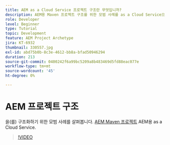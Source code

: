 ```yaml
---
title: AEM as a Cloud Service 프로젝트 구조란 무엇입니까?
description: AEM용 Maven 프로젝트 구조를 위한 모범 사례를 as a Cloud Service으로 살펴보십시오.
role: Developer
level: Beginner
type: Tutorial
topic: Development
feature: AEM Project Archetype
jira: KT-6932
thumbnail: 330557.jpg
exl-id: abd75b0b-8c3e-4612-bb8a-bfad50946294
duration: 213
source-git-commit: 0400242f6a99bc5209a8b483469d5fd88eac077e
workflow-type: tm+mt
source-wordcount: '45'
ht-degree: 0%

---
```


# AEM 프로젝트 구조

을(를) 구조화하기 위한 모범 사례를 살펴봅니다. [AEM Maven 프로젝트](https://experienceleague.adobe.com/docs/experience-manager-cloud-service/implementing/developing/aem-project-content-package-structure.html#developing) AEM용 as a Cloud Service.

>[!VIDEO](https://video.tv.adobe.com/v/330557?quality=12&learn=on)
